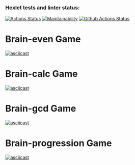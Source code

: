 ### Hexlet tests and linter status:
[![Actions Status](https://github.com/bysynth/php-project-lvl1/workflows/hexlet-check/badge.svg)](https://github.com/bysynth/php-project-lvl1/actions)
[![Maintainability](https://api.codeclimate.com/v1/badges/8a406fee390be106a62e/maintainability)](https://codeclimate.com/github/bysynth/php-project-lvl1/maintainability)
[![Github Actions Status](https://github.com/bysynth/php-project-lvl1/workflows/CI/badge.svg)](https://github.com/bysynth/php-project-lvl1/actions)

# Brain-even Game

[![asciicast](https://asciinema.org/a/9cfU2k8FqydLRySIdQWQ27ZBk.svg)](https://asciinema.org/a/9cfU2k8FqydLRySIdQWQ27ZBk)

# Brain-calc Game

[![asciicast](https://asciinema.org/a/b5ekWbAPKsoO86mZh4haavsN8.svg)](https://asciinema.org/a/b5ekWbAPKsoO86mZh4haavsN8)

# Brain-gcd Game

[![asciicast](https://asciinema.org/a/hetx3mygk90T8KDq7YRgYGUbv.svg)](https://asciinema.org/a/hetx3mygk90T8KDq7YRgYGUbv)

# Brain-progression Game

[![asciicast](https://asciinema.org/a/0HQIycNibqpOTEwdiTkhOKNsH.svg)](https://asciinema.org/a/0HQIycNibqpOTEwdiTkhOKNsH)

